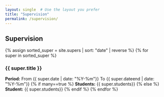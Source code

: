 ```yaml
---
layout: single  # Use the layout you prefer
title: "Supervision"
permalink: /supervision/ 
---
```


## Supervision
{% assign sorted_super = site.supers | sort: "date" | reverse %}
{% for super in sorted_super %}
### {{ super.title }}
**Period:** From {{ super.date | date: "%Y-%m"}} To  {{ super.dateend | date: "%Y-%m"}}
{% if many==true %}
**Students:** {{ super.students}}
{% else %}
**Student:** {{ super.students}}
{% endif %}
{% endfor %}